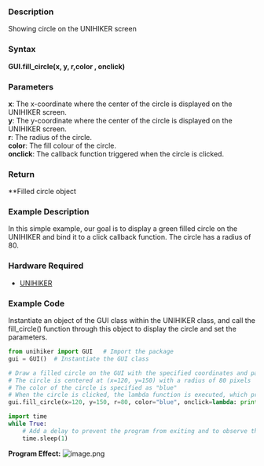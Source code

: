 ### Description
Showing circle on the UNIHIKER screen
### Syntax
**GUI.fill_circle(x, y, r,color , onclick)**
### Parameters
**x**:  The x-coordinate where the center of the circle is displayed on the UNIHIKER screen.  
**y**:  The y-coordinate where the center of the circle is displayed on the UNIHIKER screen.  
**r**:  The radius of the circle.  
**color**:  The fill colour of the circle.  
**onclick**:  The callback function triggered when the circle is clicked.  
### Return
**Filled circle object
### Example Description
In this simple example, our goal is to display a green filled circle on the UNIHIKER and bind it to a click callback function. The circle has a radius of 80.
### Hardware Required

- [UNIHIKER](https://www.dfrobot.com/product-2691.html)
### Example Code
Instantiate an object of the GUI class within the UNIHIKER class, and call the fill_circle() function through this object to display the circle and set the parameters.
```python
from unihiker import GUI   # Import the package
gui = GUI()  # Instantiate the GUI class

# Draw a filled circle on the GUI with the specified coordinates and parameters
# The circle is centered at (x=120, y=150) with a radius of 80 pixels
# The color of the circle is specified as "blue"
# When the circle is clicked, the lambda function is executed, which prints "fill circle clicked" to the console
gui.fill_circle(x=120, y=150, r=80, color="blue", onclick=lambda: print("fill circle clicked"))

import time
while True:
    # Add a delay to prevent the program from exiting and to observe the effects
    time.sleep(1)
```
**Program Effect:**
![image.png](img/7.fill_circle()/1719568689882-b34a062a-d7a5-4a66-845e-510fcc354379.png)
